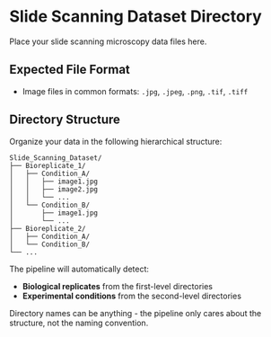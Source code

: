 # Slide Scanning Dataset Directory

Place your slide scanning microscopy data files here.

## Expected File Format
- Image files in common formats: `.jpg`, `.jpeg`, `.png`, `.tif`, `.tiff`

## Directory Structure
Organize your data in the following hierarchical structure:

```
Slide_Scanning_Dataset/
├── Bioreplicate_1/
│   ├── Condition_A/
│   │   ├── image1.jpg
│   │   ├── image2.jpg
│   │   └── ...
│   └── Condition_B/
│       ├── image1.jpg
│       └── ...
├── Bioreplicate_2/
│   ├── Condition_A/
│   └── Condition_B/
└── ...
```

The pipeline will automatically detect:
- **Biological replicates** from the first-level directories
- **Experimental conditions** from the second-level directories

Directory names can be anything - the pipeline only cares about the structure, not the naming convention.
